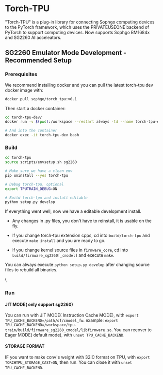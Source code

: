 
Torch-TPU
=========

"Torch-TPU" is a plug-in library for connecting Sophgo computing devices to the PyTorch framework, which uses the PRIVATEUSEONE backend of PyTorch to support computing devices. Now supports Sophgo BM1684x and SG2260 AI acceleators.

## SG2260 Emulator Mode Development - Recommended Setup

### Prerequisites

We recommend installing docker and you can pull the latest torch-tpu dev docker image with:

```bash
docker pull sophgo/torch_tpu:v0.1
```

Then start a docker container:

```bash
cd torch-tpu-dev/
docker run -v $(pwd):/workspace --restart always -td --name torch-tpu-dev sophgo/torch_tpu:v0.1 bash

# And into the container
docker exec -it torch-tpu-dev bash
```

### Build

```bash
cd torch-tpu
source scripts/envsetup.sh sg2260

# Make sure we have a clean env
pip uninstall --yes torch-tpu

# Debug torch-tpu, optional
export TPUTRAIN_DEBUG=ON

# Build torch-tpu and install editable
python setup.py develop
```

If everything went well, now we have a editable development install.

+ Any changes in .py files, you don't have to reinstall, it is usable on the fly.

+ If you change torch-tpu extension cpps, cd into `build/torch-tpu` and execute `make install` and you are ready to go.

+ If you change kernel source files in `firmware_core`, cd into `build/firmware_sg2260[_cmodel]` and execute `make`.

You can always execute `python setup.py develop` after changing source files to rebuild all binaries.
\
\
\

### Run

#### JIT MODE( only support sg2260)
You can run with JIT MODE( Instruction Cache MODE), with `export TPU_CACHE_BACKEND=/path/of/cmodel_fw`.
example: `export TPU_CACHE_BACKEND=/workspace/tpu-train/build/firmware_sg2260_cmodel/libfirmware.so`.
You can recover to Eager MODE( default mode), with `unset TPU_CACHE_BACKEND`.

#### STORAGE FORMAT
IF you want to make conv's weight with 32IC format on TPU, with `export TORCHTPU_STORAGE_CAST=ON`, then run.
You can close it with `unset TPU_CACHE_BACKEND`.

